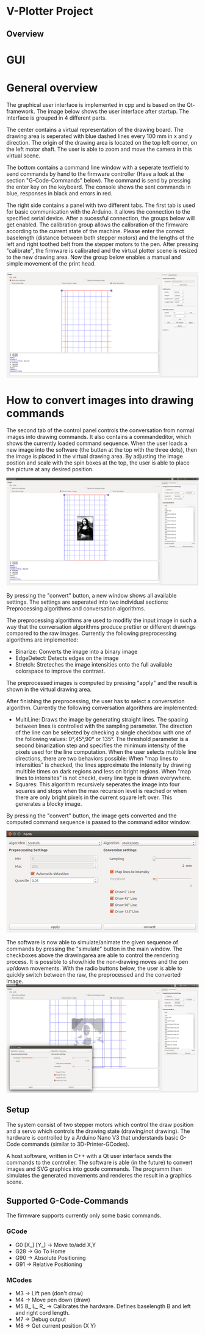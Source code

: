 # V-Plotter Project

## Overview

# GUI
# General overview
The graphical user interface is implemented in cpp and is based on the Qt-framework. The image below shows the user interface after startup.
The interface is grouped in 4 different parts.

The center contains a virtual representation of the drawing board. The drawing area is seperated with blue dashed lines every 100 mm in x and y direction. The origin of the drawing area is located on the top left corner, on the left motor shaft. The user is able to zoom and move the camera in this virtual scene.

The bottom contains a command line window with a seperate textfield to send commands by hand to the firmware controller (Have a look at the section "G-Code-Commands" below). The command is send by pressing the enter key on the keyboard.
The console shows the sent commands in blue, responses in black and errors in red.

The right side contains a panel with two different tabs. The first tab is used for basic communication with the Arduino. It allows the connection to the specified serial device. After a sucessful connection, the groups below will get enabled. The calibration group allows the calibration of the firmware according to the current state of the machine. Please enter the correct baselength (distance between both stepper motors) and the lengths of the left and right toothed belt from the stepper motors to the pen. After pressing "calibrate", the firmware is calibrated and the virtual plotter scene is resized to the new drawing area.
Now the group below enables a manual and simple movement of the print head.

![Base-view](assets/vplotter_convert5.png)

# How to convert images into drawing commands
The second tab of the control panel controls the conversation from normal images into drawing commands. It also contains a commandeditor, which shows the currently loaded command sequence.
When the user loads a new image into the software (the butten at the top with the three dots), then the image is placed in the virtual drawing area. By adjusting the image postion and scale with the spin boxes at the top, the user is able to place the picture at any desired position.

![Base-view](assets/vplotter_convert1.png)

By pressing the "convert" button, a new window shows all available settings.
The settings are seperated into two individual sections: Preprocessing algorithms and conversation algorithms.

The preprocessing algorithms are used to modifiy the input image in such a way that the conversation algorithms produce prettier or different drawings compared to the raw images.
Currently the following preprocessing algorithms are implemented:
- Binarize: Converts the image into a binary image
- EdgeDetect: Detects edges on the image
- Stretch: Streteches the image intensities onto the full available colorspace to improve the contrast.

The preprocessed images is computed by pressing "apply" and the result is shown in the virtual drawing area.

After finishing the preprocessing, the user has to select a conversation algorithm.
Currently the following conversation algorithms are implemented:
- MultiLine: Draws the image by generating straight lines. The spacing between lines is controlled with the sampling parameter. The direction of the line can be selected by checking a single checkbox with one of the following values: 0°,45°,90° or 135°. The threshold parameter is a second binarization step and specifies the minimum intensity of the pixels used for the line computation. When the user selects multible line directions, there are two behaviors possible: When "map lines to intensities" is checked, the lines approximate the intensity by drawing multible times on dark regions and less on bright regions. When "map lines to intensites" is not checkt, every line type is drawn everywhere.
- Squares: This algorithm recursively seperates the image into four squares and stops when the max recursion level is reached or when there are only bright pixels in the current square left over. This generates a blocky image.

By pressing the "convert" button, the image gets converted and the computed command sequence is passed to the command editor window.

![ConvertWindow](assets/vplotter_convert2.png)

The software is now able to simulate/animate the given sequence of commands by pressing the "simulate" button in the main window.
The checkboxes above the drawingarea are able to control the rendering process. It is possible to show/hide the non-drawing moves and the pen up/down movements. With the radio buttons below, the user is able to quickly switch between the raw, the preprocessed and the converted image.
![ConvertWindow](assets/vplotter_convert6.png)

## Setup
The system consist of two stepper motors which control the draw position and a servo which controls the drawing state (drawing/not drawing).
The hardware is controlled by a Arduino Nano V3 that understands basic G-Code commands (similar to 3D-Printer-GCodes).

A host software, written in C++ with a Qt user interface sends the commands to the controller. The software is able (in the future) to convert images and SVG graphics into gcode commands. The programm then simulates the generated movements and renderes the result in a graphics scene.


## Supported G-Code-Commands

The firmware supports currently only some basic commands.
### GCode
- G0 \[X\_\] \[Y\_\]  -> Move to/add X,Y
- G28                 -> Go To Home
- G90                 -> Absolute Positioning
- G91                 -> Relative Positioning

### MCodes
- M3                  -> Lift pen (don't draw)
- M4                  -> Move pen down (draw)
- M5 B\_ L\_ R\_      -> Calibrates the hardware. Defines baselength B and left and right cord length.
- M7                  -> Debug output
- M8                  -> Get current position (X Y)
